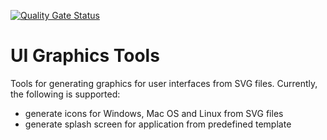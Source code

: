 
[![Quality Gate Status](https://sonarcloud.io/api/project_badges/measure?project=bitshifted_ui-graphics-tools&metric=alert_status)](https://sonarcloud.io/summary/new_code?id=bitshifted_ui-graphics-tools)

# UI Graphics Tools

Tools for generating graphics for user interfaces from SVG files. Currently, the following is supported:

* generate icons for Windows, Mac OS and Linux from SVG files
* generate splash screen for application from predefined template
